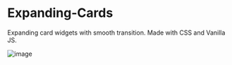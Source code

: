 # Expanding-Cards
Expanding card widgets with smooth transition. Made with CSS and Vanilla JS.


![image](https://user-images.githubusercontent.com/55543173/177260677-10a5ed4b-241c-4809-b7bf-1c43453fd748.png)

